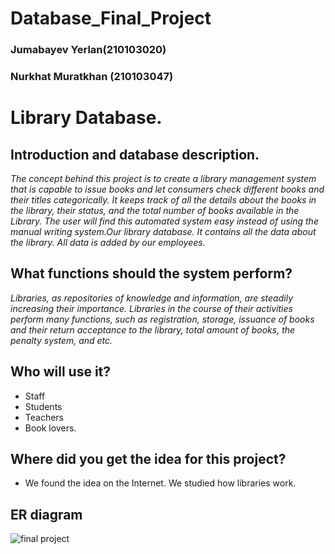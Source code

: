 # Database_Final_Project
### Jumabayev Yerlan(210103020)
### Nurkhat Muratkhan (210103047)
# Library Database.
## Introduction and database description.

*The concept behind this project is to create a library management system that is capable to issue books and let consumers check different books and their titles categorically. It keeps track of all the details about the books in the library, their status, and the total number of books available in the Library. The user will find this automated system easy instead of using the manual writing system.Our library database. It contains all the data about the library. All data is added by our employees.*

## What functions should the system perform?
*Libraries, as repositories of knowledge and information, are steadily increasing their importance. Libraries in the course of their activities perform many functions, such as registration, storage, issuance of books and their return acceptance to the library, total amount of books, the penalty system, and etc.*

## Who will use it?
* Staff
* Students
* Teachers 
* Book lovers. 
## Where did you get the idea for this project?

* We found the idea on the Internet. We studied how libraries work.
## ER diagram
![final project](https://user-images.githubusercontent.com/119878275/206891813-822b1593-88d3-4e03-8f6e-e795d942b9f3.jpg)


